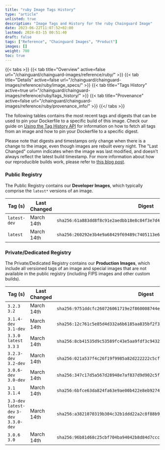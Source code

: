 ```yaml
---
title: "ruby Image Tags History"
type: "article"
unlisted: true
description: "Image Tags and History for the ruby Chainguard Image"
date: 2023-06-22T11:07:52+02:00
lastmod: 2024-03-15 00:51:40
draft: false
tags: ["Reference", "Chainguard Images", "Product"]
images: []
weight: 700
toc: true
---
```


{{< tabs >}}
{{< tab title="Overview" active=false url="/chainguard/chainguard-images/reference/ruby/" >}}
{{< tab title="Details" active=false url="/chainguard/chainguard-images/reference/ruby/image_specs/" >}}
{{< tab title="Tags History" active=true url="/chainguard/chainguard-images/reference/ruby/tags_history/" >}}
{{< tab title="Provenance" active=false url="/chainguard/chainguard-images/reference/ruby/provenance_info/" >}}
{{</ tabs >}}

The following tables contains the most recent tags and digests that can be used to pin your Dockerfile to a specific build of this image. Check our guide on [Using the Tag History API](/chainguard/chainguard-images/using-the-tag-history-api/) for information on how to fetch all tags from an image and how to pin your Dockerfile to a specific digest.

Please note that digests and timestamps only change when there is a change to the image, even though images are rebuilt every night. The "Last Changed" column indicates when the image was last modified, and doesn't always reflect the latest build timestamp. For more information about how our reproducible builds work, please refer to [this blog post](https://www.chainguard.dev/unchained/reproducing-chainguards-reproducible-image-builds).

### Public Registry
The Public Registry contains our **Developer Images**, which typically comprise the `latest*` versions of an image.

| Tag (s)       | Last Changed | Digest                                                                    |
|---------------|--------------|---------------------------------------------------------------------------|
|  `latest-dev` | March 14th   | `sha256:61a883dd8f8c91e2aedbb18e8c84f3e7d4a44972926b628a58bd7ae6352d31a6` |
|  `latest`     | March 14th   | `sha256:260292e3b4e9a68429f69489c7405113e6a28ba24b3824f68b3477cdba764928` |


### Private/Dedicated Registry
The Private/Dedicated Registry contains our **Production Images**, which include all versioned tags of an image and special images that are not available in the public registry (including FIPS images and other custom builds).

| Tag (s)                                     | Last Changed | Digest                                                                    |
|---------------------------------------------|--------------|---------------------------------------------------------------------------|
|  `3.2.3` `3.2`                              | March 14th   | `sha256:9751ddcfc260726061719e2f860008744eadca89bac82af8152bf290a65b4516` |
|  `3.1.4-dev` `3.1-dev`                      | March 14th   | `sha256:12c761c5e85d4d332a6b6185aa835bf2f3065ba9016f54263ab3fdbb3a75c156` |
|  `3.3.0` `latest` `3.3` `3`                 | March 14th   | `sha256:8cb41535d9c53589fc43e5aa9fdf3c943286dc34a76aa1a459000e8c0e44bc26` |
|  `3.2.3-dev` `3.2-dev`                      | March 14th   | `sha256:021a537f4c26f19f9985a82d222222c5cfa9be11ed2ee8fd34604902533b8307` |
|  `3.0.6-dev` `3.0-dev`                      | March 14th   | `sha256:347c17d5a567d28948e7af837d9d902c5fe7eca5f473cb807cb8db0dd2ca2e6a` |
|  `3.1` `3.1.4`                              | March 14th   | `sha256:6bfce63da824fa63e9ae00b422e8eb9274e3085a0a4c4fd5ced11087e9d80884` |
|  `3.3-dev` `latest-dev` `3-dev` `3.3.0-dev` | March 14th   | `sha256:a3821070319b304c32b1ddd22a2c8f88b9b82907a6a5d5b9afec4982a636c952` |
|  `3.0.6` `3.0`                              | March 14th   | `sha256:96b81d68c25cbf704ba94042b8d84d7ccc94b365072187417d377d72ea762320` |

